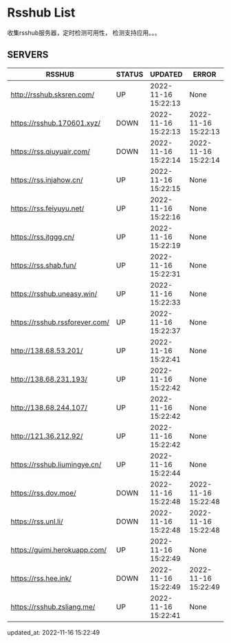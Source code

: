 # Rsshub List

收集rsshub服务器，定时检测可用性， 检测支持应用。。。


## SERVERS

|  RSSHUB   | STATUS  | UPDATED  | ERROR  | TWITTER |  
|  ----  | ----  | ----  | ----  | ---- |  
| http://rsshub.sksren.com/ | UP | 2022-11-16 15:22:13 | None |OK|  
| https://rsshub.170601.xyz/ | DOWN | 2022-11-16 15:22:13 | 2022-11-16 15:22:13 |  
| https://rss.qiuyuair.com/ | DOWN | 2022-11-16 15:22:14 | 2022-11-16 15:22:14 |  
| https://rss.injahow.cn/ | UP | 2022-11-16 15:22:15 | None ||  
| https://rss.feiyuyu.net/ | UP | 2022-11-16 15:22:16 | None |OK|  
| https://rss.itggg.cn/ | UP | 2022-11-16 15:22:19 | None ||  
| https://rss.shab.fun/ | UP | 2022-11-16 15:22:31 | None |OK|  
| https://rsshub.uneasy.win/ | UP | 2022-11-16 15:22:33 | None |OK|  
| https://rsshub.rssforever.com/ | UP | 2022-11-16 15:22:37 | None |OK|  
| http://138.68.53.201/ | UP | 2022-11-16 15:22:41 | None ||  
| http://138.68.231.193/ | UP | 2022-11-16 15:22:42 | None ||  
| http://138.68.244.107/ | UP | 2022-11-16 15:22:42 | None ||  
| http://121.36.212.92/ | UP | 2022-11-16 15:22:42 | None ||  
| https://rsshub.liumingye.cn/ | UP | 2022-11-16 15:22:44 | None |OK|  
| https://rss.dov.moe/ | DOWN | 2022-11-16 15:22:48 | 2022-11-16 15:22:48 |  
| https://rss.unl.li/ | DOWN | 2022-11-16 15:22:48 | 2022-11-16 15:22:48 |  
| https://guimi.herokuapp.com/ | UP | 2022-11-16 15:22:49 | None ||  
| https://rss.hee.ink/ | DOWN | 2022-11-16 15:22:49 | 2022-11-16 15:22:49 |  
| https://rsshub.zsliang.me/ | UP | 2022-11-16 15:22:41 | None |OK|  
  

updated_at: 2022-11-16 15:22:49  
